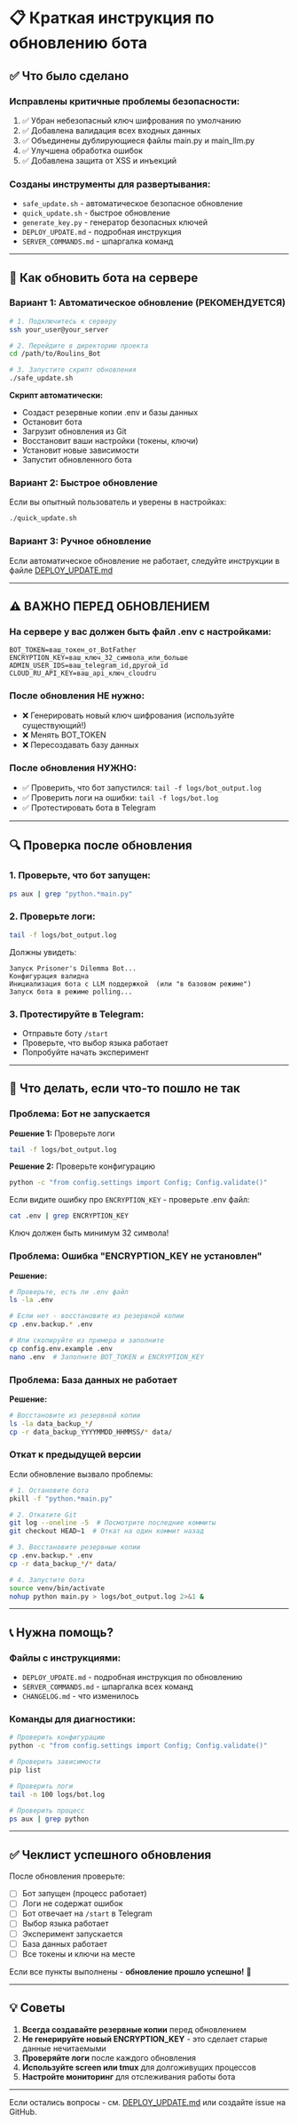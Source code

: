 # 📋 Краткая инструкция по обновлению бота

## ✅ Что было сделано

### Исправлены критичные проблемы безопасности:
1. ✅ Убран небезопасный ключ шифрования по умолчанию
2. ✅ Добавлена валидация всех входных данных
3. ✅ Объединены дублирующиеся файлы main.py и main_llm.py
4. ✅ Улучшена обработка ошибок
5. ✅ Добавлена защита от XSS и инъекций

### Созданы инструменты для развертывания:
- `safe_update.sh` - автоматическое безопасное обновление
- `quick_update.sh` - быстрое обновление
- `generate_key.py` - генератор безопасных ключей
- `DEPLOY_UPDATE.md` - подробная инструкция
- `SERVER_COMMANDS.md` - шпаргалка команд

---

## 🚀 Как обновить бота на сервере

### Вариант 1: Автоматическое обновление (РЕКОМЕНДУЕТСЯ)

```bash
# 1. Подключитесь к серверу
ssh your_user@your_server

# 2. Перейдите в директорию проекта
cd /path/to/Roulins_Bot

# 3. Запустите скрипт обновления
./safe_update.sh
```

**Скрипт автоматически:**
- Создаст резервные копии .env и базы данных
- Остановит бота
- Загрузит обновления из Git
- Восстановит ваши настройки (токены, ключи)
- Установит новые зависимости
- Запустит обновленного бота

### Вариант 2: Быстрое обновление

Если вы опытный пользователь и уверены в настройках:

```bash
./quick_update.sh
```

### Вариант 3: Ручное обновление

Если автоматическое обновление не работает, следуйте инструкции в файле [DEPLOY_UPDATE.md](DEPLOY_UPDATE.md)

---

## ⚠️ ВАЖНО ПЕРЕД ОБНОВЛЕНИЕМ

### На сервере у вас должен быть файл .env с настройками:
```env
BOT_TOKEN=ваш_токен_от_BotFather
ENCRYPTION_KEY=ваш_ключ_32_символа_или_больше
ADMIN_USER_IDS=ваш_telegram_id,другой_id
CLOUD_RU_API_KEY=ваш_api_ключ_cloudru
```

### После обновления НЕ нужно:
- ❌ Генерировать новый ключ шифрования (используйте существующий!)
- ❌ Менять BOT_TOKEN
- ❌ Пересоздавать базу данных

### После обновления НУЖНО:
- ✅ Проверить, что бот запустился: `tail -f logs/bot_output.log`
- ✅ Проверить логи на ошибки: `tail -f logs/bot.log`
- ✅ Протестировать бота в Telegram

---

## 🔍 Проверка после обновления

### 1. Проверьте, что бот запущен:
```bash
ps aux | grep "python.*main.py"
```

### 2. Проверьте логи:
```bash
tail -f logs/bot_output.log
```

Должны увидеть:
```
Запуск Prisoner's Dilemma Bot...
Конфигурация валидна
Инициализация бота с LLM поддержкой  (или "в базовом режиме")
Запуск бота в режиме polling...
```

### 3. Протестируйте в Telegram:
- Отправьте боту `/start`
- Проверьте, что выбор языка работает
- Попробуйте начать эксперимент

---

## 🐛 Что делать, если что-то пошло не так

### Проблема: Бот не запускается

**Решение 1:** Проверьте логи
```bash
tail -f logs/bot_output.log
```

**Решение 2:** Проверьте конфигурацию
```bash
python -c "from config.settings import Config; Config.validate()"
```

Если видите ошибку про `ENCRYPTION_KEY` - проверьте .env файл:
```bash
cat .env | grep ENCRYPTION_KEY
```

Ключ должен быть минимум 32 символа!

### Проблема: Ошибка "ENCRYPTION_KEY не установлен"

**Решение:**
```bash
# Проверьте, есть ли .env файл
ls -la .env

# Если нет - восстановите из резервной копии
cp .env.backup.* .env

# Или скопируйте из примера и заполните
cp config.env.example .env
nano .env  # Заполните BOT_TOKEN и ENCRYPTION_KEY
```

### Проблема: База данных не работает

**Решение:**
```bash
# Восстановите из резервной копии
ls -la data_backup_*/
cp -r data_backup_YYYYMMDD_HHMMSS/* data/
```

### Откат к предыдущей версии

Если обновление вызвало проблемы:

```bash
# 1. Остановите бота
pkill -f "python.*main.py"

# 2. Откатите Git
git log --oneline -5  # Посмотрите последние коммиты
git checkout HEAD~1  # Откат на один коммит назад

# 3. Восстановите резервные копии
cp .env.backup.* .env
cp -r data_backup_*/* data/

# 4. Запустите бота
source venv/bin/activate
nohup python main.py > logs/bot_output.log 2>&1 &
```

---

## 📞 Нужна помощь?

### Файлы с инструкциями:
- `DEPLOY_UPDATE.md` - подробная инструкция по обновлению
- `SERVER_COMMANDS.md` - шпаргалка всех команд
- `CHANGELOG.md` - что изменилось

### Команды для диагностики:
```bash
# Проверить конфигурацию
python -c "from config.settings import Config; Config.validate()"

# Проверить зависимости
pip list

# Проверить логи
tail -n 100 logs/bot.log

# Проверить процесс
ps aux | grep python
```

---

## ✅ Чеклист успешного обновления

После обновления проверьте:

- [ ] Бот запущен (процесс работает)
- [ ] Логи не содержат ошибок
- [ ] Бот отвечает на `/start` в Telegram
- [ ] Выбор языка работает
- [ ] Эксперимент запускается
- [ ] База данных работает
- [ ] Все токены и ключи на месте

Если все пункты выполнены - **обновление прошло успешно!** 🎉

---

## 💡 Советы

1. **Всегда создавайте резервные копии** перед обновлением
2. **Не генерируйте новый ENCRYPTION_KEY** - это сделает старые данные нечитаемыми
3. **Проверяйте логи** после каждого обновления
4. **Используйте screen или tmux** для долгоживущих процессов
5. **Настройте мониторинг** для отслеживания работы бота

---

Если остались вопросы - см. [DEPLOY_UPDATE.md](DEPLOY_UPDATE.md) или создайте issue на GitHub.

